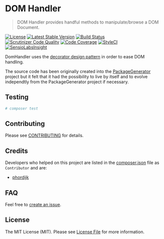 # DOM Handler

> DOM Handler provides handful methods to manipulate/browse a DOM Document.

[![License](https://poser.pugx.org/wsdltophp/domhandler/license)](https://packagist.org/packages/wsdltophp/domhandler)
[![Latest Stable Version](https://poser.pugx.org/wsdltophp/domhandler/version.png)](https://packagist.org/packages/wsdltophp/domhandler)
[![Build Status](https://travis-ci.org/WsdlToPhp/DomHandler.svg)](https://travis-ci.org/WsdlToPhp/DomHandler)
[![Scrutinizer Code Quality](https://scrutinizer-ci.com/g/WsdlToPhp/DomHandler/badges/quality-score.png)](https://scrutinizer-ci.com/g/WsdlToPhp/DomHandler/)
[![Code Coverage](https://scrutinizer-ci.com/g/WsdlToPhp/DomHandler/badges/coverage.png)](https://scrutinizer-ci.com/g/WsdlToPhp/DomHandler/)
[![StyleCI](https://styleci.io/repos/87977980/shield)](https://styleci.io/repos/87977980)
[![SensioLabsInsight](https://insight.sensiolabs.com/projects/6bac01d7-5243-4682-9264-8166407c8a30/mini.png)](https://insight.sensiolabs.com/projects/6bac01d7-5243-4682-9264-8166407c8a30)

DomHandler uses the [decorator design pattern](https://en.wikipedia.org/wiki/Decorator_pattern) in order to ease DOM handling.

The source code has been originally created into the [PackageGenerator](https://github.com/WsdlToPhp/PackageGenerator) project but it felt that it had the possibility to live by itself and to evolve independtly from the PackageGenerator project if necessary.

## Testing

```bash
# composer test
```

## Contributing

Please see [CONTRIBUTING](.github/CONTRIBUTING.md) for details.

## Credits

Developers who helped on this project are listed in the [composer.json](composer.json#L8) file as `Contributor` and are:
- [phordijk](https://github.com/phordijk)

## FAQ

Feel free to [create an issue](https://github.com/WsdlToPhp/DomHandler/issues/new).

## License

The MIT License (MIT). Please see [License File](LICENSE) for more information.

